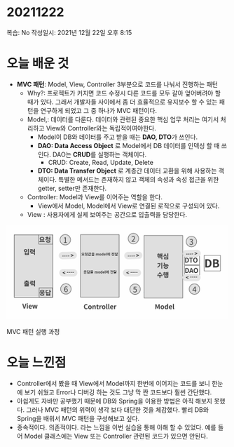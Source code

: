 # 20211222

복습: No
작성일시: 2021년 12월 22일 오후 8:15

# 오늘 배운 것

- **MVC 패턴**:  Model, View, Controller 3부분으로 코드를 나눠서 진행하는 패턴
    - Why?: 프로젝트가 커지면 코드 수정시 다른 코드를 모두 갈아 엎어버려야 할 때가 있다.  그래서 개발자들 사이에서 좀 더 효율적으로 유지보수 할 수 있는 패턴을 연구하게 되었고 그 중 하나가 MVC 패턴이다.
    - Model,: 데이터를 다룬다. 데이터와 관련된 중요한 핵심 업무 처리는 여기서 처리하고 View와 Controller와는 독립적이여야한다.
        - Model이 DB와 데이터를 주고 받을 때는 **DAO, DTO**가 쓰인다.
        - **DAO: Data Access Object** 로 Model에서 DB 데이터를 인덱싱 할 때 쓰인다. DAO는 **CRUD**를 실행하는 객체이다.
            - CRUD: Create, Read, Update, Delete
        - **DTO: Data Transfer Object** 로 계층간 데이터 교환을 위해 사용하는 객체이다.  특별한 메서드는 존재하지 않고 객체의 속성과 속성 접근을 위한 getter, setter만 존재한다.
    - Controller: Model과 View를 이어주는 역할을 한다.
        - View에서 Model, Model에서 View로 연결된 로직으로 구성되어 있다.
    - View : 사용자에게 실제 보여주는 공간으로  입출력을 담당한다.

![MVC 패턴 실행 과정](20211222/step03_MVC_flow.png)

MVC 패턴 실행 과정

# 오늘 느낀점

- Controller에서 봤을 때 View에서 Model까지 한번에 이어지는 코드를 보니 한눈에 보기 쉬웠고 Error나 디버깅 하는 것도 그냥 막 짠 코드보다 훨씬 간단했다.
- 아쉽게도 자바만 공부했기 때문에 DB와 Spring을 이용한 방법은 아직 해보지 못했다. 그러나 MVC 패턴의 위력이  생각 보다 대단한 것을 체감했다. 빨리 DB와 Spring을 배워서 MVC 패턴을 구성해보고 싶다.
- 종속적이다. 의존적이다. 라는 느낌을 이번 실습을 통해 이해 할 수 있었다.  예를 들어 Model 클래스에는 View 또는 Controller 관련된 코드가 있으면 안된다.